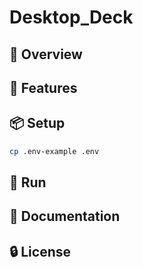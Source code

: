 # Desktop_Deck

## 👀 Overview

## 🚀 Features

## 📦 Setup
```bash
cp .env-example .env
```

## 🎉 Run

## 📜 Documentation

## 🔒 License
